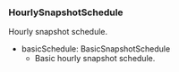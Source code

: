 ### HourlySnapshotSchedule
Hourly snapshot schedule.

- basicSchedule: BasicSnapshotSchedule
  - Basic hourly snapshot schedule.
